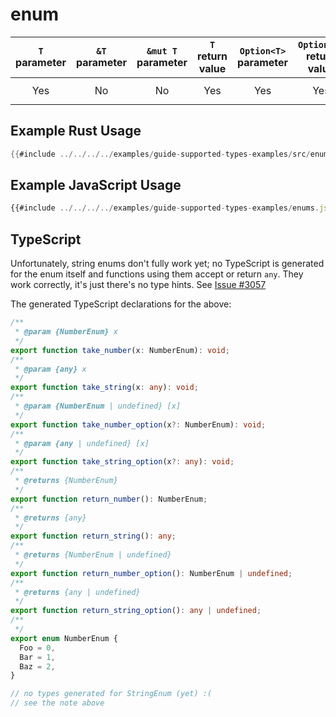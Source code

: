 # enum

| `T` parameter | `&T` parameter | `&mut T` parameter | `T` return value | `Option<T>` parameter | `Option<T>` return value | JavaScript representation |
| :-----------: | :------------: | :----------------: | :--------------: | :-------------------: | :----------------------: | :-----------------------: |
|      Yes      |       No       |         No         |       Yes        |          Yes          |           Yes            |   `string` or `number`    |

## Example Rust Usage

```rust
{{#include ../../../../examples/guide-supported-types-examples/src/enums.rs}}
```

## Example JavaScript Usage

```js
{{#include ../../../../examples/guide-supported-types-examples/enums.js}}
```

## TypeScript

Unfortunately, string enums don't fully work yet; no TypeScript is generated for the enum itself and functions using them accept or return `any`.
They work correctly, it's just there's no type hints.
See [Issue #3057](https://github.com/rustwasm/wasm-bindgen/issues/3057)

The generated TypeScript declarations for the above:

<!-- remember to keep this up to date! copy enum.rs (above) into the lib.rs file of a new wasm-bindgen crate; use `wasm-pack build`; then copy pkg/testcrate.d.ts. also ran it through a formatter. -->

```ts
/**
 * @param {NumberEnum} x
 */
export function take_number(x: NumberEnum): void;
/**
 * @param {any} x
 */
export function take_string(x: any): void;
/**
 * @param {NumberEnum | undefined} [x]
 */
export function take_number_option(x?: NumberEnum): void;
/**
 * @param {any | undefined} [x]
 */
export function take_string_option(x?: any): void;
/**
 * @returns {NumberEnum}
 */
export function return_number(): NumberEnum;
/**
 * @returns {any}
 */
export function return_string(): any;
/**
 * @returns {NumberEnum | undefined}
 */
export function return_number_option(): NumberEnum | undefined;
/**
 * @returns {any | undefined}
 */
export function return_string_option(): any | undefined;
/**
 */
export enum NumberEnum {
  Foo = 0,
  Bar = 1,
  Baz = 2,
}

// no types generated for StringEnum (yet) :(
// see the note above
```
